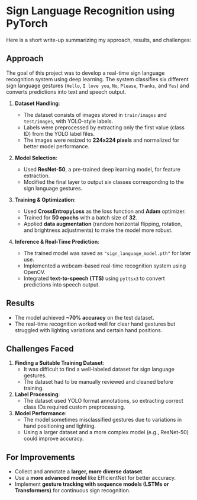  
# **Sign Language Recognition using PyTorch**  
Here is a short write-up summarizing my approach, results, and challenges:  

## **Approach**  
The goal of this project was to develop a real-time sign language recognition system using deep learning. The system classifies six different sign language gestures (`Hello`, `I love you`, `No`, `Please`, `Thanks`, and `Yes`) and converts predictions into text and speech output.  

1. **Dataset Handling**:  
   - The dataset consists of images stored in `train/images` and `test/images`, with YOLO-style labels.  
   - Labels were preprocessed by extracting only the first value (class ID) from the YOLO label files.  
   - The images were resized to **224x224 pixels** and normalized for better model performance.  

2. **Model Selection**:  
   - Used **ResNet-50**, a pre-trained deep learning model, for feature extraction.  
   - Modified the final layer to output six classes corresponding to the sign language gestures.  

3. **Training & Optimization**:  
   - Used **CrossEntropyLoss** as the loss function and **Adam** optimizer.  
   - Trained for **50 epochs** with a batch size of **32**.  
   - Applied **data augmentation** (random horizontal flipping, rotation, and brightness adjustments) to make the model more robust.  

4. **Inference & Real-Time Prediction**:  
   - The trained model was saved as `"sign_language_model.pth"` for later use.  
   - Implemented a webcam-based real-time recognition system using OpenCV.  
   - Integrated **text-to-speech (TTS)** using `pyttsx3` to convert predictions into speech output.  

## **Results**  
- The model achieved **~70% accuracy** on the test dataset.  
- The real-time recognition worked well for clear hand gestures but struggled with lighting variations and certain hand positions.  

## **Challenges Faced**  
1. **Finding a Suitable Training Dataset**:  
   - It was difficult to find a well-labeled dataset for sign language gestures.  
   - The dataset had to be manually reviewed and cleaned before training.  
2. **Label Processing**:  
   - The dataset used YOLO format annotations, so extracting correct class IDs required custom preprocessing.  
3. **Model Performance**:  
   - The model sometimes misclassified gestures due to variations in hand positioning and lighting.  
   - Using a larger dataset and a more complex model (e.g., ResNet-50) could improve accuracy.  

## **For Improvements**  
- Collect and annotate a **larger, more diverse dataset**.  
- Use a **more advanced model** like EfficientNet for better accuracy.  
- Implement **gesture tracking with sequence models (LSTMs or Transformers)** for continuous sign recognition.  
 
